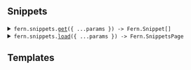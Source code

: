 
## Snippets


<details><summary> <code>fern.snippets.<a href="./src/api/resources/snippets/client/Client.ts">get</a>({ ...params }) -> Fern.Snippet[]</code> </summary>

<dl>

<dd>

#### 📝 Description

<dl>

<dd>

<dl>

<dd>

Get snippet by endpoint method and path

</dd>

</dl>

</dd>

</dl>

#### 🔌 Usage

<dl>

<dd>

<dl>

<dd>

```ts
await fern.snippets.get({
    endpoint: {
        method: Fern.EndpointMethod.Get,
        path: "/v1/search"
    }
});
```

</dd>

</dl>

</dd>

</dl>

#### ⚙️ Parameters

<dl>

<dd>

<dl>

<dd>


**request: `Fern.GetSnippetRequest`** 


</dd>

</dl>

<dl>

<dd>


**requestOptions: `Snippets.RequestOptions`** 


</dd>

</dl>

</dd>

</dl>



</dd>

</dl>
</details>


<details><summary> <code>fern.snippets.<a href="./src/api/resources/snippets/client/Client.ts">load</a>({ ...params }) -> Fern.SnippetsPage</code> </summary>

<dl>

<dd>

#### 🔌 Usage

<dl>

<dd>

<dl>

<dd>

```ts
await fern.snippets.load({
    page: 1,
    orgId: "vellum",
    apiId: "vellum-ai",
    sdks: [Fern.Sdk.python({
            package: "vellum-ai",
            version: "1.2.1"
        })]
});
```

</dd>

</dl>

</dd>

</dl>

#### ⚙️ Parameters

<dl>

<dd>

<dl>

<dd>


**request: `Fern.ListSnippetsRequest`** 


</dd>

</dl>

<dl>

<dd>


**requestOptions: `Snippets.RequestOptions`** 


</dd>

</dl>

</dd>

</dl>



</dd>

</dl>
</details>




## Templates



